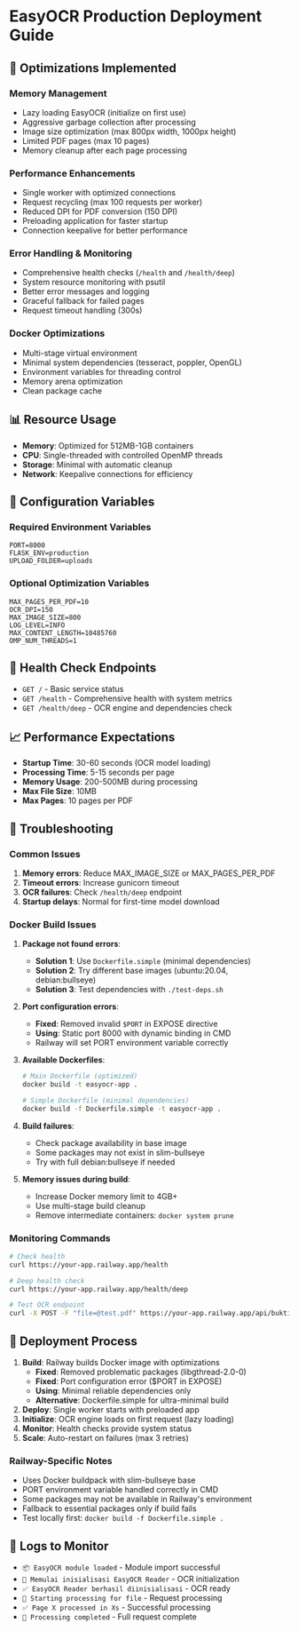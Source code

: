 # EasyOCR Production Deployment Guide

## 🚀 Optimizations Implemented

### Memory Management

- Lazy loading EasyOCR (initialize on first use)
- Aggressive garbage collection after processing
- Image size optimization (max 800px width, 1000px height)
- Limited PDF pages (max 10 pages)
- Memory cleanup after each page processing

### Performance Enhancements

- Single worker with optimized connections
- Request recycling (max 100 requests per worker)
- Reduced DPI for PDF conversion (150 DPI)
- Preloading application for faster startup
- Connection keepalive for better performance

### Error Handling & Monitoring

- Comprehensive health checks (`/health` and `/health/deep`)
- System resource monitoring with psutil
- Better error messages and logging
- Graceful fallback for failed pages
- Request timeout handling (300s)

### Docker Optimizations

- Multi-stage virtual environment
- Minimal system dependencies (tesseract, poppler, OpenGL)
- Environment variables for threading control
- Memory arena optimization
- Clean package cache

## 📊 Resource Usage

- **Memory**: Optimized for 512MB-1GB containers
- **CPU**: Single-threaded with controlled OpenMP threads
- **Storage**: Minimal with automatic cleanup
- **Network**: Keepalive connections for efficiency

## 🔧 Configuration Variables

### Required Environment Variables

```
PORT=8000
FLASK_ENV=production
UPLOAD_FOLDER=uploads
```

### Optional Optimization Variables

```
MAX_PAGES_PER_PDF=10
OCR_DPI=150
MAX_IMAGE_SIZE=800
LOG_LEVEL=INFO
MAX_CONTENT_LENGTH=10485760
OMP_NUM_THREADS=1
```

## 🏥 Health Check Endpoints

- `GET /` - Basic service status
- `GET /health` - Comprehensive health with system metrics
- `GET /health/deep` - OCR engine and dependencies check

## 📈 Performance Expectations

- **Startup Time**: 30-60 seconds (OCR model loading)
- **Processing Time**: 5-15 seconds per page
- **Memory Usage**: 200-500MB during processing
- **Max File Size**: 10MB
- **Max Pages**: 10 pages per PDF

## 🚨 Troubleshooting

### Common Issues

1. **Memory errors**: Reduce MAX_IMAGE_SIZE or MAX_PAGES_PER_PDF
2. **Timeout errors**: Increase gunicorn timeout
3. **OCR failures**: Check `/health/deep` endpoint
4. **Startup delays**: Normal for first-time model download

### Docker Build Issues

1. **Package not found errors**:

   - **Solution 1**: Use `Dockerfile.simple` (minimal dependencies)
   - **Solution 2**: Try different base images (ubuntu:20.04, debian:bullseye)
   - **Solution 3**: Test dependencies with `./test-deps.sh`

2. **Port configuration errors**:

   - **Fixed**: Removed invalid `$PORT` in EXPOSE directive
   - **Using**: Static port 8000 with dynamic binding in CMD
   - Railway will set PORT environment variable correctly

3. **Available Dockerfiles**:

   ```bash
   # Main Dockerfile (optimized)
   docker build -t easyocr-app .

   # Simple Dockerfile (minimal dependencies)
   docker build -f Dockerfile.simple -t easyocr-app .
   ```

4. **Build failures**:

   - Check package availability in base image
   - Some packages may not exist in slim-bullseye
   - Try with full debian:bullseye if needed

5. **Memory issues during build**:
   - Increase Docker memory limit to 4GB+
   - Use multi-stage build cleanup
   - Remove intermediate containers: `docker system prune`

### Monitoring Commands

```bash
# Check health
curl https://your-app.railway.app/health

# Deep health check
curl https://your-app.railway.app/health/deep

# Test OCR endpoint
curl -X POST -F "file=@test.pdf" https://your-app.railway.app/api/bukti_setor/process
```

## 🔄 Deployment Process

1. **Build**: Railway builds Docker image with optimizations
   - **Fixed**: Removed problematic packages (libgthread-2.0-0)
   - **Fixed**: Port configuration error ($PORT in EXPOSE)
   - **Using**: Minimal reliable dependencies only
   - **Alternative**: Dockerfile.simple for ultra-minimal build
2. **Deploy**: Single worker starts with preloaded app
3. **Initialize**: OCR engine loads on first request (lazy loading)
4. **Monitor**: Health checks provide system status
5. **Scale**: Auto-restart on failures (max 3 retries)

### Railway-Specific Notes

- Uses Docker buildpack with slim-bullseye base
- PORT environment variable handled correctly in CMD
- Some packages may not be available in Railway's environment
- Fallback to essential packages only if build fails
- Test locally first: `docker build -f Dockerfile.simple .`

## 📝 Logs to Monitor

- `📦 EasyOCR module loaded` - Module import successful
- `🔄 Memulai inisialisasi EasyOCR Reader` - OCR initialization
- `✅ EasyOCR Reader berhasil diinisialisasi` - OCR ready
- `🚀 Starting processing for file` - Request processing
- `✅ Page X processed in Xs` - Successful processing
- `🎉 Processing completed` - Full request complete
